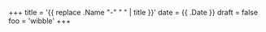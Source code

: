 +++
title = '{{ replace .Name "-" " " | title }}'
date = {{ .Date }}
draft = false
foo = 'wibble'
+++
